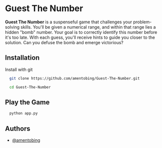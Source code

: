 # Guest The Number

**Guest The Number** is a suspenseful game that challenges your problem-solving skills. You'll be given a numerical range, and within that range lies a hidden "bomb" number. Your goal is to correctly identify this number before it's too late. With each guess, you'll receive hints to guide you closer to the solution. Can you defuse the bomb and emerge victorious?

## Installation

Install with git

```bash
  git clone https://github.com/amentobing/Guest-The-Number.git
```

```bash
  cd Guest-The-Number
```

## Play the Game

```bash
  python app.py
```

## Authors

- [@amentobing](https://www.github.com/amentobing)
